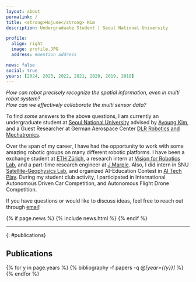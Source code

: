 ```yaml
---
layout: about
permalink: /
title: <strong>Hojune</strong> Kim
description: Undergraduate Student | Seoul National University

profile:
  align: right
  image: profile.JPG
  address: #mention address

news: false
social: true
years: [2024, 2023, 2022, 2021, 2020, 2019, 2018]
---
```


_How can robot precisely recognize the spatial information, even in multi robot system?_  
_How can we effectively collaborate the multi sensor data?_  

<!-- _How can a robot learn to use its different parts for interactions?_  
_How can we go beyond proprioception for robust mobile manipulation?_  
_What abstractions are necessary to describe multiple tasks?_  -->

To find *some* answers to the above questions, I am currently an undergraduate student at [Seoul National University](https://www.snu.ac.kr) advised by [Ayoung Kim](https://ayoungk.github.io), and a Guest Researcher at German Aerospace Center [DLR Robotics and Mechatronics](https://www.dlr.de/en/rm).

Over the span of my career, I have had the opportunity to work with some amazing robotic groups
on many different robotic platforms.
I have been a exchange student at [ETH Zürich](https://ethz.ch/en.html),
a research intern at [Vision for Robotics Lab](https://v4rl.com), and a part-time research engineer
at [J.Marple](https://jmarple.ai). Also, I did intern in SNU [Satellite-Geophysics Lab](http://satgeo.snu.ac.kr), and organized AI-Education Contest in [AI Tech Play](https://www.youtube.com/channel/UCfmSTxHQ6Y43XtHsQ7l_H3Q). During my student club activity, I participated in International Autonomous Driven Car Competition, and Autonomous Flight Drone Competition.

<!-- During my undergrad at [IIT Kanpur](http://www.iitk.ac.in/ee/), I was a visiting student at
University of Freiburg, Germany, working closely with [Abhinav Valada](http://www2.informatik.uni-freiburg.de/~valada/) and [Wolfram Burgard](http://www2.informatik.uni-freiburg.de/~burgard/).
I also founded the [AUV-IITK](https://auv-iitk.github.io/#/landing-page) team, where I worked on different
hardware and software aspects of building an autonomous underwater vehicle. -->

If you have questions or would like to discuss ideas, feel free to reach out through
[email](hojjunekim@snu.ac.kr)!

<!-- _Shameless promotion:_  
For undergrad/graduate students at [ETH Zurich](https://ethz.ch/en.html): In case you are looking for semester projects or master thesis, please check [here](https://rsl.ethz.ch/education-students.html) for available projects with me and other amazing people in our group! -->

<div class="post">

  {% if page.news %}
    {% include news.html %}
  {% endif %}

</div>

---

{: #publications}
## __Publications__

{% for y in page.years %}
  {% bibliography -f papers -q @*[year={{y}}]* %}
{% endfor %}